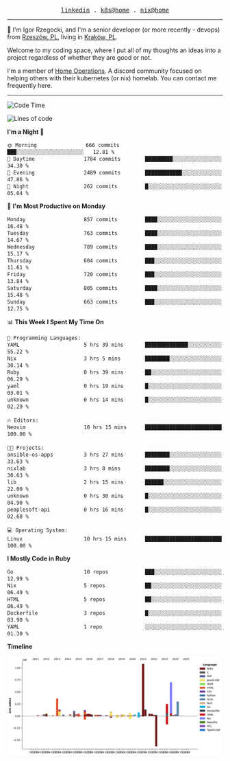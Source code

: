 <p align="center">
  <samp>
    <a href="https://www.linkedin.com/in/ajgon">linkedin</a> .
    <a href="https://github.com/deedee-ops/k8s-gitops">k8s@home</a> .
    <a href="https://github.com/deedee-ops/nixlab">nix@home</a>
  </samp>
</p>

----------------------------------------------------------------

:wave: I'm Igor Rzegocki, and I'm a senior developer (or more recently - devops) from [Rzeszów, PL](https://en.wikipedia.org/wiki/Rzesz%C3%B3w), living in [Kraków, PL](https://en.wikipedia.org/wiki/Krak%C3%B3w).

Welcome to my coding space, where I put all of my thoughts an ideas into a project regardless of whether they are good or not.

I'm a member of [Home Operations](https://discord.gg/home-operations). A discord community focused on helping others with their kubernetes (or nix) homelab. You can contact me frequently here.

----------------------------------------------------------------

<!--START_SECTION:waka-->
![Code Time](http://img.shields.io/badge/Code%20Time-302%20hrs%2059%20mins-blue)

![Lines of code](https://img.shields.io/badge/From%20Hello%20World%20I%27ve%20Written-4.1%20million%20lines%20of%20code-blue)

**I'm a Night 🦉** 

```text
🌞 Morning                666 commits         ███░░░░░░░░░░░░░░░░░░░░░░   12.81 % 
🌆 Daytime                1784 commits        █████████░░░░░░░░░░░░░░░░   34.30 % 
🌃 Evening                2489 commits        ████████████░░░░░░░░░░░░░   47.86 % 
🌙 Night                  262 commits         █░░░░░░░░░░░░░░░░░░░░░░░░   05.04 % 
```
📅 **I'm Most Productive on Monday** 

```text
Monday                   857 commits         ████░░░░░░░░░░░░░░░░░░░░░   16.48 % 
Tuesday                  763 commits         ████░░░░░░░░░░░░░░░░░░░░░   14.67 % 
Wednesday                789 commits         ████░░░░░░░░░░░░░░░░░░░░░   15.17 % 
Thursday                 604 commits         ███░░░░░░░░░░░░░░░░░░░░░░   11.61 % 
Friday                   720 commits         ███░░░░░░░░░░░░░░░░░░░░░░   13.84 % 
Saturday                 805 commits         ████░░░░░░░░░░░░░░░░░░░░░   15.48 % 
Sunday                   663 commits         ███░░░░░░░░░░░░░░░░░░░░░░   12.75 % 
```


📊 **This Week I Spent My Time On** 

```text
💬 Programming Languages: 
YAML                     5 hrs 39 mins       ██████████████░░░░░░░░░░░   55.22 % 
Nix                      3 hrs 5 mins        ████████░░░░░░░░░░░░░░░░░   30.14 % 
Ruby                     0 hrs 39 mins       ██░░░░░░░░░░░░░░░░░░░░░░░   06.29 % 
yaml                     0 hrs 19 mins       █░░░░░░░░░░░░░░░░░░░░░░░░   03.01 % 
unknown                  0 hrs 14 mins       █░░░░░░░░░░░░░░░░░░░░░░░░   02.29 % 

🔥 Editors: 
Neovim                   10 hrs 15 mins      █████████████████████████   100.00 % 

🐱‍💻 Projects: 
ansible-os-apps          3 hrs 27 mins       ████████░░░░░░░░░░░░░░░░░   33.63 % 
nixlab                   3 hrs 8 mins        ████████░░░░░░░░░░░░░░░░░   30.63 % 
lib                      2 hrs 15 mins       ██████░░░░░░░░░░░░░░░░░░░   22.00 % 
unknown                  0 hrs 30 mins       █░░░░░░░░░░░░░░░░░░░░░░░░   04.90 % 
peoplesoft-api           0 hrs 16 mins       █░░░░░░░░░░░░░░░░░░░░░░░░   02.68 % 

💻 Operating System: 
Linux                    10 hrs 15 mins      █████████████████████████   100.00 % 
```

**I Mostly Code in Ruby** 

```text
Go                       10 repos            ███░░░░░░░░░░░░░░░░░░░░░░   12.99 % 
Nix                      5 repos             ██░░░░░░░░░░░░░░░░░░░░░░░   06.49 % 
HTML                     5 repos             ██░░░░░░░░░░░░░░░░░░░░░░░   06.49 % 
Dockerfile               3 repos             █░░░░░░░░░░░░░░░░░░░░░░░░   03.90 % 
YAML                     1 repo              ░░░░░░░░░░░░░░░░░░░░░░░░░   01.30 % 
```



**Timeline**

![Lines of Code chart](https://raw.githubusercontent.com/ajgon/ajgon/master/assets/bar_graph.png)


<!--END_SECTION:waka-->

